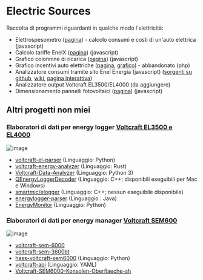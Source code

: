 # Electric Sources
Raccolta di programmi riguardanti in qualche modo l'elettricità:

 - Elettrospesometro ([pagina](http://jumpjack.altervista.org/elettrospesometro/)) - calcolo consumi e costi di un'auto elettrica (javascript)
 - Calcolo tariffe EnelX ([pagina](https://jumpjack.altervista.org/elettrospesometro/enelx.html)) (javascript)
 - Grafico colonnine di ricarica ([pagina](http://jumpjack.altervista.org/colonnine/grafico.html)) (javascript)
 - Grafico incentivi auto elettriche ([pagina](https://programmi.hostingerapp.com/logger-incentivi.php), [grafico](https://datawrapper.dwcdn.net/QSK4r/15/)) - abbandonato (php)
 - Analizzatore consumi tramite sito Enel Energia  (javascript) ([sorgenti su github](https://github.com/jumpjack/electric-sources/blob/main/enel-analyzer.html), [wiki](https://github.com/jumpjack/electric-sources/wiki/Analizzatore-consumi-tramite-sito-Enel-Energia), [pagina interattiva](https://jumpjack.github.io/electric-sources/enel-analyzer.html))
 - Analizzatore output Voltcraft EL3500/EL4000 (da aggiungere)
 - Dimensionamento pannelli fotovoltaici ([pagina](https://jumpjack.altervista.org/pannelli/dimensionamento.html))  (javascript)
 
 ## Altri progetti non miei
 
 ### Elaboratori di dati per energy logger [Voltcraft EL3500 e EL4000](https://www.conrad.com/p/voltcraft-energy-logger-4000-energy-consumption-meter-selectable-energy-tariffs-energy-cost-calculator-125444)
 ![image](https://user-images.githubusercontent.com/1620953/190080431-6789c5a3-6796-4d87-a204-ee397cc647a7.png)

 - [voltcraft-el-parser](https://github.com/iMilchshake/voltcraft-el-parser) (Linguaggio: Python)
 - [voltcraft-energy-analyzer](https://github.com/vbocan/voltcraft-energy-analyzer) (Linguaggio: Rust)
 - [Voltcraft-Data-Analyzer](https://github.com/vbocan/Voltcraft-Data-Analyzer) (Linguaggio: Python 3)
 - [QEnergyLoggerDecoder](https://github.com/cvermot/QEnergyLoggerDecoder) (Linguaggio: C++; disponibili eseguibili per Mac e Windows)
 - [smartmic/elogger](https://github.com/smartmic/elogger) (Linguaggio: C++; nessun eseguibile disponibile)
 - [energylogger-parser](https://github.com/PSDev/energylogger-parser) (Linguaggio : Java)
 - [EnergyMonitor](https://github.com/frodo81/EnergyMonitor) (Linguaggio: Python)
 
 ### Elaboratori di dati per energy manager [Voltcraft SEM600](https://www.conrad.com/p/voltcraft-sem6000-energy-consumption-meter-bluetooth-interface-data-export-mode-data-logger-trms-selectable-energy-t-1558906)
 ![image](https://user-images.githubusercontent.com/1620953/190080340-9e346c3f-8a37-4057-b4f8-bf8b3fbfbb7b.png)

  - [voltcraft-sem-6000](https://github.com/Heckie75/voltcraft-sem-6000)
  - [voltcraft-sem-3600bt](https://github.com/Heckie75/voltcraft-sem-3600bt)
  - [hass-voltcraft-sem6000](https://github.com/amasson84/hass-voltcraft-sem6000) (Linguaggio: Python)
  - [voltcraft-api](https://github.com/Matthias-pixel/voltcraft-api) (Linguaggio: YAML)
  - [Voltcraft-SEM6000-Konsolen-Oberflaeche-sh](https://github.com/everything-everything/Voltcraft-SEM6000-Konsolen-Oberflaeche-sh)
  
